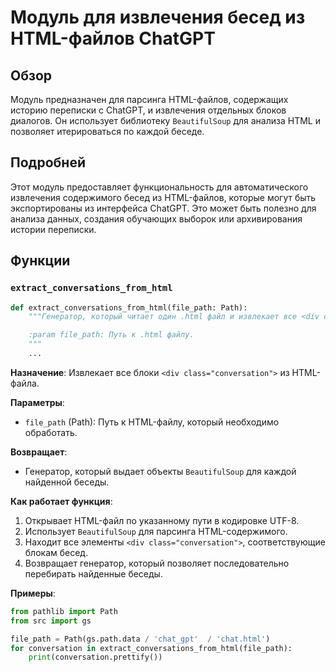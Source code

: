 # Модуль для извлечения бесед из HTML-файлов ChatGPT

## Обзор

Модуль предназначен для парсинга HTML-файлов, содержащих историю переписки с ChatGPT, и извлечения отдельных блоков диалогов. Он использует библиотеку `BeautifulSoup` для анализа HTML и позволяет итерироваться по каждой беседе.

## Подробней

Этот модуль предоставляет функциональность для автоматического извлечения содержимого бесед из HTML-файлов, которые могут быть экспортированы из интерфейса ChatGPT. Это может быть полезно для анализа данных, создания обучающих выборок или архивирования истории переписки.

## Функции

### `extract_conversations_from_html`

```python
def extract_conversations_from_html(file_path: Path):
    """Генератор, который читает один .html файл и извлекает все <div class="conversation">.

    :param file_path: Путь к .html файлу.
    """
    ...
```

**Назначение**: Извлекает все блоки `<div class="conversation">` из HTML-файла.

**Параметры**:

- `file_path` (Path): Путь к HTML-файлу, который необходимо обработать.

**Возвращает**:

- Генератор, который выдает объекты `BeautifulSoup` для каждой найденной беседы.

**Как работает функция**:

1.  Открывает HTML-файл по указанному пути в кодировке UTF-8.
2.  Использует `BeautifulSoup` для парсинга HTML-содержимого.
3.  Находит все элементы `<div class="conversation">`, соответствующие блокам бесед.
4.  Возвращает генератор, который позволяет последовательно перебирать найденные беседы.

**Примеры**:

```python
from pathlib import Path
from src import gs

file_path = Path(gs.path.data / 'chat_gpt'  / 'chat.html')
for conversation in extract_conversations_from_html(file_path):
    print(conversation.prettify())